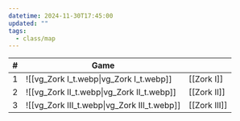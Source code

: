 ```yaml
---
datetime: 2024-11-30T17:45:00
updated: ""
tags:
  - class/map
---
```

<!-- QueryToSerialize: table without id sequence as "#", embed(link(thumbnail)) as Game, file.link as ""  from #class/video-game where series = [[]] sort sequence -->
<!-- SerializedQuery: table without id sequence as "#", embed(link(thumbnail)) as Game, file.link as ""  from #class/video-game where series = [[]] sort sequence -->

| # | Game                                                             |                                        |
| - | ---------------------------------------------------------------- | -------------------------------------- |
| 1 | ![[vg_Zork I_t.webp\|vg_Zork I_t.webp]]     | [[Zork I]]     |
| 2 | ![[vg_Zork II_t.webp\|vg_Zork II_t.webp]]   | [[Zork II]]   |
| 3 | ![[vg_Zork III_t.webp\|vg_Zork III_t.webp]] | [[Zork III]] |
<!-- SerializedQuery END -->
